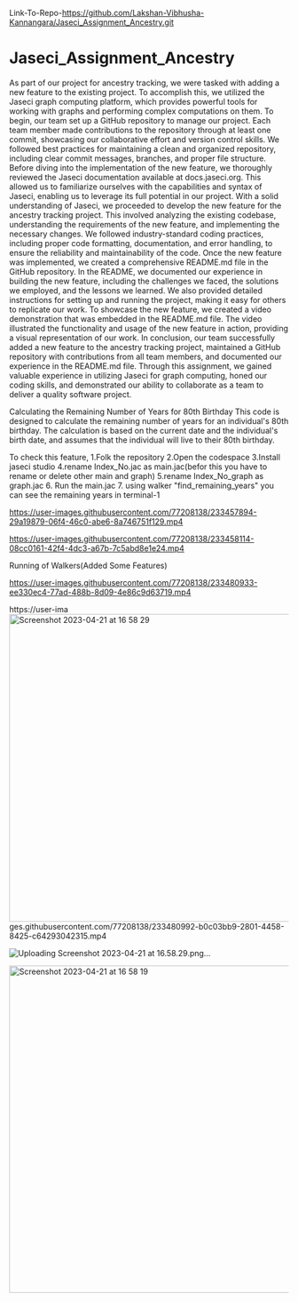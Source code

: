Link-To-Repo-https://github.com/Lakshan-Vibhusha-Kannangara/Jaseci_Assignment_Ancestry.git
# Jaseci_Assignment_Ancestry


As part of our project for ancestry tracking, we were tasked with adding a new feature to the existing project. To accomplish this, we utilized the Jaseci graph computing platform, which provides powerful tools for working with graphs and performing complex computations on them.
To begin, our team set up a GitHub repository to manage our project. Each team member made contributions to the repository through at least one commit, showcasing our collaborative effort and version control skills. We followed best practices for maintaining a clean and organized repository, including clear commit messages, branches, and proper file structure.
Before diving into the implementation of the new feature, we thoroughly reviewed the Jaseci documentation available at docs.jaseci.org. This allowed us to familiarize ourselves with the capabilities and syntax of Jaseci, enabling us to leverage its full potential in our project.
With a solid understanding of Jaseci, we proceeded to develop the new feature for the ancestry tracking project. This involved analyzing the existing codebase, understanding the requirements of the new feature, and implementing the necessary changes. We followed industry-standard coding practices, including proper code formatting, documentation, and error handling, to ensure the reliability and maintainability of the code.
Once the new feature was implemented, we created a comprehensive README.md file in the GitHub repository. In the README, we documented our experience in building the new feature, including the challenges we faced, the solutions we employed, and the lessons we learned. We also provided detailed instructions for setting up and running the project, making it easy for others to replicate our work.
To showcase the new feature, we created a video demonstration that was embedded in the README.md file. The video illustrated the functionality and usage of the new feature in action, providing a visual representation of our work.
In conclusion, our team successfully added a new feature to the ancestry tracking project, maintained a GitHub repository with contributions from all team members, and documented our experience in the README.md file. Through this assignment, we gained valuable experience in utilizing Jaseci for graph computing, honed our coding skills, and demonstrated our ability to collaborate as a team to deliver a quality software project.


Calculating the Remaining Number of Years for 80th Birthday
This code is designed to calculate the remaining number of years 
for an individual's 80th birthday. The calculation is based on the 
current date and the individual's birth date, and assumes that the
individual will live to their 80th birthday.

To check this feature, 
1.Folk the repository
2.Open the codespace
3.Install jaseci studio
4.rename Index_No.jac as main.jac(befor this you have to rename or delete other main and graph)
5.rename Index_No_graph as graph.jac
6. Run the main.jac
7. using walker "find_remaining_years" you can see the remaining years in terminal-1



https://user-images.githubusercontent.com/77208138/233457894-29a19879-06f4-46c0-abe6-8a746751f129.mp4



https://user-images.githubusercontent.com/77208138/233458114-08cc0161-42f4-4dc3-a67b-7c5abd8e1e24.mp4


Running of Walkers(Added Some Features)





https://user-images.githubusercontent.com/77208138/233480933-ee330ec4-77ad-488b-8d09-4e86c9d63719.mp4



https://user-ima<img width="554" alt="Screenshot 2023-04-21 at 16 58 29" src="https://user-images.githubusercontent.com/77208138/233626732-d0f48f5a-59be-4a36-b817-9ec94ae9f337.png">
ges.githubusercontent.com/77208138/233480992-b0c03bb9-2801-4458-8425-c64293042315.mp4



![Uploading Screenshot 2023-04-21 at 16.58.29.png…]()


<img width="589" alt="Screenshot 2023-04-21 at 16 58 19" src="https://user-images.githubusercontent.com/77208138/233626776-fd079459-3278-4580-9c83-cfa18aec6d20.png">


